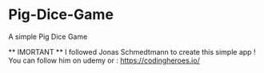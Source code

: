 # Pig-Dice-Game
A simple Pig Dice Game 

** IMORTANT ** 
I followed Jonas Schmedtmann to create this simple app ! 
You can follow him on udemy or : https://codingheroes.io/
